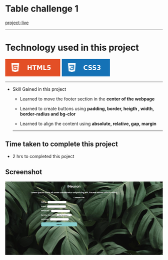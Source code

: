 # Table challenge 1  #
[project-live](https://tablechallenge1.netlify.app)
  - - - -
 # Technology used in this project #
  ![html](./image/html.svg) ![css](./image/css.svg)  
 - - - -
* Skill Gained in this project
  * Learned to move the footer section in the __center of the webpage__
  
  * Learned to create buttons using __padding, border, heigth , width, border-radius and bg-clor__
   * Learned to align the content using __absolute, relative, gap, margin__
   - - - -
 ## Time taken to complete this project ##
 *  2 hrs to completed this poject
 
 ## Screenshot ##
 
 ![picture](./image/screen.png)
 
